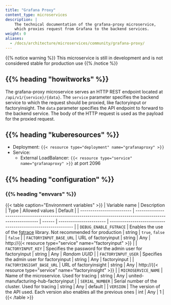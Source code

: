 ```yaml
---
title: "Grafana Proxy"
content_type: microservices
description: |
    The technical documentation of the grafana-proxy microservice,
    which proxies request from Grafana to the backend services.
weight: 0
aliases:
  - /docs/architecture/microservices/community/grafana-proxy/
---
```


<!-- overview -->

{{% notice warning %}}
This microservice is still in development and is not considered stable for production use
{{% /notice %}}

## {{% heading "howitworks" %}}

The grafana-proxy microservice serves an HTTP REST endpoint located at
`/api/v1/{service}/{data}`. The `service` parameter specifies the backend
service to which the request should be proxied, like factoryinput or
factoryinsight. The `data` parameter specifies the API endpoint to forward to
the backend service. The body of the HTTP request is used as the payload for
the proxied request.

<!-- body -->

## {{% heading "kuberesources" %}}

- Deployment: `{{< resource type="deployment" name="grafanaproxy" >}}`
- Service:
  - External LoadBalancer: `{{< resource type="service" name="grafanaproxy" >}}` at
    port 2096

## {{% heading "configuration" %}}

### {{% heading "envvars" %}}

{{< table caption="Environment variables" >}}
| Variable name             | Description                                                                                                  | Type   | Allowed values          | Default                                                      |
| ------------------------- | ------------------------------------------------------------------------------------------------------------ | ------ | ----------------------- | ------------------------------------------------------------ |
| `DEBUG_ENABLE_FGTRACE`    | Enables the use of the [fgtrace](https://github.com/felixge/fgtrace) library. Not recommended for production | string | `true`, `false`         | `false`                                                      |
| `FACTORYINPUT_BASE_URL`   | URL of factoryinput                                                                                          | string | Any                     | http://{{< resource type="service" name="factoryinput" >}}   |
| `FACTORYINPUT_KEY`        | Specifies the password for the admin user for factoryinput                                                   | string | Any                     | _Random UUID_                                                |
| `FACTORYINPUT_USER`       | Specifies the admin user for factoryinput                                                                    | string | Any                     | factoryinput                                                 |
| `FACTORYINSIGHT_BASE_URL` | URL of factoryinsight                                                                                        | string | Any                     | http://{{< resource type="service" name="factoryinsight" >}} |
| `MICROSERVICE_NAME`       | Name of the microservice. Used for tracing                                                                   | string | Any                     | united-manufacturing-hub-factoryinput                        |
| `SERIAL_NUMBER`           | Serial number of the cluster. Used for tracing                                                               | string | Any                     | default                                                      |
| `VERSION`                 | The version of the API used. Each version also enables all the previous ones                                 | int    | Any                     | 1                                                            |
{{< /table >}}
